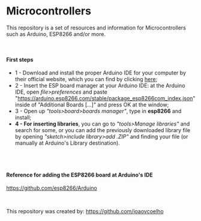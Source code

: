 # Microcontrollers
This repository is a set of resources and information for Microcontrollers such as Arduino, ESP8266 and/or more.

<br>

#### First steps
* 1 - Download and install the proper Arduino IDE for your computer by their official website, which you can find by clicking [here](https://www.arduino.cc/en/software);
* 2 - Insert the ESP board manager at your Arduino IDE: at the Arduino IDE, open *file>preferences* and paste "https://arduino.esp8266.com/stable/package_esp8266com_index.json" inside of "Additional Boards [...]" and press OK at the window;
* 3 - Open up *"tools>board>boards manager"*, type in **esp8266** and install;
* **4 - For inserting libraries**, you can go to *"tools>Manage libraries"* and search for some, or you can add the previously downloaded library file by opening *"sketch>include library>add .ZIP"* and finding your file (or manually at Arduino's Library destination).

<br>
<br>

#### **Reference for adding the ESP8266 board at Arduino's IDE**
https://github.com/esp8266/Arduino

<br>

This repository was created by: https://github.com/joaovcoelho
